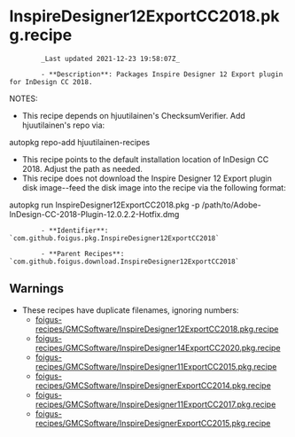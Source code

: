 # InspireDesigner12ExportCC2018.pkg.recipe

            _Last updated 2021-12-23 19:58:07Z_

            - **Description**: Packages Inspire Designer 12 Export plugin for InDesign CC 2018.

NOTES:
- This recipe depends on hjuutilainen's ChecksumVerifier.  Add hjuutilainen's repo via:

autopkg repo-add hjuutilainen-recipes

- This recipe points to the default installation location of InDesign CC 2018.  Adjust the path as needed.
- This recipe does not download the Inspire Designer 12 Export plugin disk image--feed the disk image into the recipe via the following format:

autopkg run InspireDesigner12ExportCC2018.pkg -p /path/to/Adobe-InDesign-CC-2018-Plugin-12.0.2.2-Hotfix.dmg

            - **Identifier**: `com.github.foigus.pkg.InspireDesigner12ExportCC2018`

            - **Parent Recipes**: `com.github.foigus.download.InspireDesigner12ExportCC2018`

## Warnings

- These recipes have duplicate filenames, ignoring numbers:
    - [foigus-recipes/GMCSoftware/InspireDesigner12ExportCC2018.pkg.recipe](/autopkg-dupe-tracker/foigus-recipes/GMCSoftware/InspireDesigner12ExportCC2018.pkg.recipe)
    - [foigus-recipes/GMCSoftware/InspireDesigner14ExportCC2020.pkg.recipe](/autopkg-dupe-tracker/foigus-recipes/GMCSoftware/InspireDesigner14ExportCC2020.pkg.recipe)
    - [foigus-recipes/GMCSoftware/InspireDesigner11ExportCC2015.pkg.recipe](/autopkg-dupe-tracker/foigus-recipes/GMCSoftware/InspireDesigner11ExportCC2015.pkg.recipe)
    - [foigus-recipes/GMCSoftware/InspireDesignerExportCC2014.pkg.recipe](/autopkg-dupe-tracker/foigus-recipes/GMCSoftware/InspireDesignerExportCC2014.pkg.recipe)
    - [foigus-recipes/GMCSoftware/InspireDesigner11ExportCC2017.pkg.recipe](/autopkg-dupe-tracker/foigus-recipes/GMCSoftware/InspireDesigner11ExportCC2017.pkg.recipe)
    - [foigus-recipes/GMCSoftware/InspireDesignerExportCC2015.pkg.recipe](/autopkg-dupe-tracker/foigus-recipes/GMCSoftware/InspireDesignerExportCC2015.pkg.recipe)